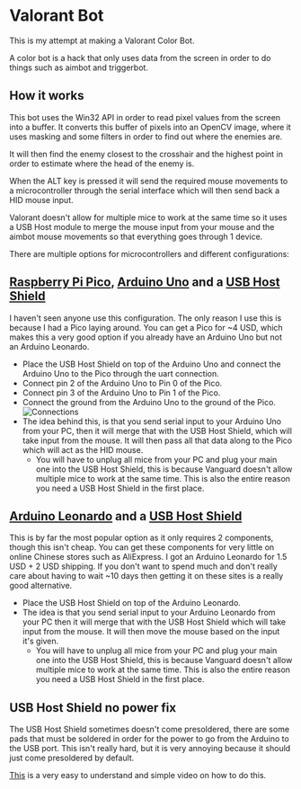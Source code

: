 # Valorant Bot

This is my attempt at making a Valorant Color Bot.

A color bot is a hack that only uses data from the screen in order to do things such as aimbot and triggerbot.

## How it works

This bot uses the Win32 API in order to read pixel values from the screen into a buffer. It converts this buffer of pixels into an OpenCV image, where it uses masking and some filters in order to find out where the enemies are.

It will then find the enemy closest to the crosshair and the highest point in order to estimate where the head of the enemy is.

When the ALT key is pressed it will send the required mouse movements to a microcontroller through the serial interface which will then send back a HID mouse input.

Valorant doesn't allow for multiple mice to work at the same time so it uses a USB Host module to merge the mouse input from your mouse and the aimbot mouse movements so that everything goes through 1 device.

There are multiple options for microcontrollers and different configurations:

## [Raspberry Pi Pico](https://www.raspberrypi.com/products/raspberry-pi-pico/), [Arduino Uno](https://store.arduino.cc/products/arduino-uno-rev3) and a [USB Host Shield](https://github.com/felis/USB_Host_Shield_2.0)

I haven't seen anyone use this configuration. The only reason I use this is because I had a Pico laying around.
You can get a Pico for ~4 USD, which makes this a very good option if you already have an Arduino Uno but not an Arduino Leonardo.

- Place the USB Host Shield on top of the Arduino Uno and connect the Arduino Uno to the Pico through the uart connection.
- Connect pin 2 of the Arduino Uno to Pin 0 of the Pico.
- Connect pin 3 of the Arduino Uno to Pin 1 of the Pico.
- Connect the ground from the Arduino Uno to the ground of the Pico.
![Connections](https://cdn.discordapp.com/attachments/713846997039448134/1199471776174985366/PicoArduinoSerial.png)
- The idea behind this, is that you send serial input to your Arduino Uno from your PC, then it will merge that with the USB Host Shield, which will take input from the mouse. It will then pass all that data along to the Pico which will act as the HID mouse.
    - You will have to unplug all mice from your PC and plug your main one into the USB Host Shield, this is because Vanguard doesn't allow multiple mice to work at the same time. This is also the entire reason you need a USB Host Shield in the first place.

## [Arduino Leonardo](https://store.arduino.cc/products/arduino-leonardo-with-headers) and a [USB Host Shield](https://github.com/felis/USB_Host_Shield_2.0)

This is by far the most popular option as it only requires 2 components, though this isn't cheap. You can get these components for very little on online Chinese stores such as AliExpress. I got an Arduino Leonardo for 1.5 USD + 2 USD shipping. If you don't want to spend much and don't really care about having to wait ~10 days then getting it on these sites is a really good alternative.

- Place the USB Host Shield on top of the Arduino Leonardo.
- The idea is that you send serial input to your Arduino Leonardo from your PC then it will merge that with the USB Host Shield which will take input from the mouse. It will then move the mouse based on the input it's given.
    - You will have to unplug all mice from your PC and plug your main one into the USB Host Shield, this is because Vanguard doesn't allow multiple mice to work at the same time. This is also the entire reason you need a USB Host Shield in the first place.

## USB Host Shield no power fix

The USB Host Shield sometimes doesn't come presoldered, there are some pads that must be soldered in order for the power to go from the Arduino to the USB port. This isn't really hard, but it is very annoying because it should just come presoldered by default.

[This](https://www.youtube.com/watch?v=1dxwU87GQVM&t=40s) is a very easy to understand and simple video on how to do this.